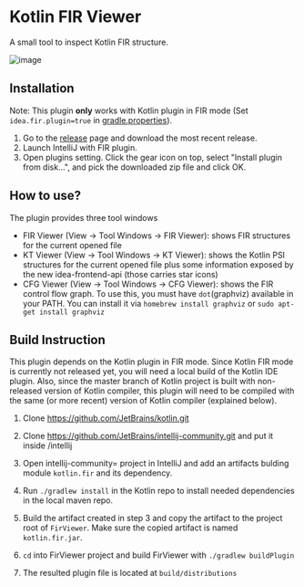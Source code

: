 # Kotlin FIR Viewer

A small tool to inspect Kotlin FIR structure.

![image](https://user-images.githubusercontent.com/29584386/106402741-d2c64c80-63df-11eb-9b7d-5f89dbe967e8.png)

## Installation

Note: This plugin **only** works with Kotlin plugin in FIR mode (Set `idea.fir.plugin=true` in [gradle.properties](https://github.com/JetBrains/kotlin/blob/master/gradle.properties)).

1. Go to the [release](https://github.com/google/Kotlin-FirViewer/releases) page and download the most recent release.
2. Launch IntelliJ with FIR plugin.
3. Open plugins setting. Click the gear icon on top, select "Install plugin from disk...", and pick the downloaded zip file and click OK.

## How to use?

The plugin provides three tool windows
* FIR Viewer (View -> Tool Windows -> FIR Viewer): shows FIR structures for the current opened file
* KT Viewer (View -> Tool Windows -> KT Viewer): shows the Kotlin PSI structures for the current opened file plus some information exposed by the new idea-frontend-api (those carries star icons)
* CFG Viewer (View -> Tool Windows -> CFG Viewer): shows the FIR control flow graph. To use this, you must have `dot`(graphviz) available in your PATH. You can install it via `homebrew install graphviz` or `sudo apt-get install graphviz`

## Build Instruction

This plugin depends on the Kotlin plugin in FIR mode. Since Kotlin FIR mode is currently not released yet, you will need a local build of the Kotlin IDE plugin. Also, since the master branch of Kotlin project is built with non-released version of Kotlin compiler, this plugin will need to be compiled with the same (or more recent) version of Kotlin compiler (explained below).

1. Clone https://github.com/JetBrains/kotlin.git

2. Clone https://github.com/JetBrains/intellij-community.git and put it inside <kotlin-repo>/intellij

3. Open intellij-community= project in IntelliJ and add an artifacts bulding module `kotlin.fir` and its dependency.

4. Run `./gradlew install` in the Kotlin repo to install needed dependencies in the local maven repo.

5. Build the artifact created in step 3 and copy the artifact to the project root of `FirViewer`. Make sure the copied
   artifact is named `kotlin.fir.jar`.

6. `cd` into FirViewer project and build FirViewer with `./gradlew buildPlugin`

7. The resulted plugin file is located at `build/distributions`
